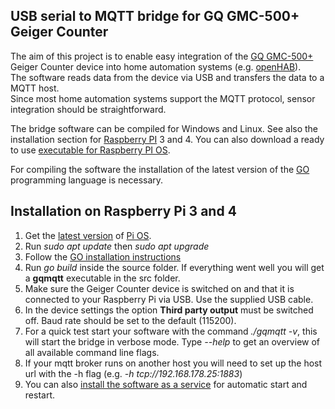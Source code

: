 ## USB serial to MQTT bridge for GQ GMC-500+ Geiger Counter

The aim of this project is to enable easy integration of the [GQ GMC-500+](https://www.gqelectronicsllc.com/comersus/store/comersus_viewItem.asp?idProduct=5631) Geiger Counter device into home automation systems (e.g. [openHAB](https://www.openhab.org/)).  
The software reads data from the device via USB and transfers the data to a MQTT host.  
Since most home automation systems support the MQTT protocol, sensor integration should be straightforward. 

The bridge software can be compiled for Windows and Linux.
See also the installation section for [Raspberry PI](https://www.raspberrypi.org/) 3 and 4. You can also download a ready to use [executable for Raspberry PI OS](https://github.com/klumw/gqmqtt/releases).

For compiling the software the installation of the latest version of the [GO](golang.org) programming language is necessary. 


## Installation on Raspberry Pi 3 and 4
1. Get the [latest version](https://www.raspberrypi.com/software/operating-systems/) of [Pi OS](https://www.raspberrypi.com/software/).
2. Run *sudo apt update* then *sudo apt upgrade*
3. Follow the [GO installation instructions](https://shores.dev/install-go-language-on-raspberry-pi-3-and-4/)
4. Run *go build* inside the source folder.
 If everything went well you will get a **gqmqtt** executable in the src folder.
5. Make sure the Geiger Counter device is switched on and that it is connected to your Raspberry Pi via USB. Use the supplied USB cable.
6. In the device settings the option **Third party output** must be switched off. Baud rate should be set to the default (115200).
7. For a quick test start your software with the command *./gqmqtt -v*, this will start the bridge in verbose mode. Type *--help* to get an overview of all available command line flags.
8. If your mqtt broker runs on another host you will need to set up the host url with the -h flag
   (e.g. *-h tcp://192.168.178.25:1883*)
9. You can also [install the software as a service](https://domoticproject.com/creating-raspberry-pi-service/) for automatic start and restart.
